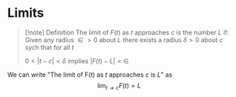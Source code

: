 # Limits
>[!note] Definition
>The limit of $F(t)$ as $t$ approaches $c$ is the number $L$ if:
>Given any radius $\in > 0$ about $L$ there exists a radius $\delta > 0$ about $c$ sych that for all $t$ 
>
>$0<|t-c|<\delta$ implies $|F(t)-L|<\in$

We can write "The limit of F(t) as $t$ approaches $c$ is $L$" as 
$$
\lim_{t\to c}F(t)=L
$$

